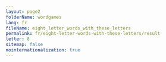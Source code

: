 ```yaml
---
layout: page2
folderName: wordgames
lang: fr
fileName: eight_letter_words_with_these_letters
permalink: fr/eight-letter-words-with-these-letters/result
letter: 8
sitemap: false
nointernationalization: true   
---
```

